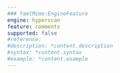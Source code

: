```yaml
---
### YamlMime:EngineFeature
engine: hyperscan
feature: comments
supported: false
#reference: 
#description: *content.description
#syntax: *content.syntax
#example: *content.example
---
```

